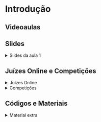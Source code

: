 Introdução
====================================

## Videoaulas


## Slides

<details>
    <summary>Slides da aula 1</summary>

<iframe src="https://docs.google.com/presentation/d/1myQ7EMeeFY9iK9m3V83WA7dyb485dNR2p2ck_hBAH7w/edit?usp=sharing" frameborder="0" width="672" height="378" allowfullscreen="true" mozallowfullscreen="true" webkitallowfullscreen="true"></iframe>

</details>

## Juízes Online e Competições

<details>
    <summary>Juízes Online</summary>

<div markdown=1>

- [Codeforces](https://codeforces.com/)
- [AtCoder](https://atcoder.jp/)
- [URI Online Judge](https://www.urionlinejudge.com.br/judge/pt/login)
</div>
</details>

<details>
    <summary>Competições</summary>

<div markdown=1>

- [OBI](https://olimpiada.ic.unicamp.br/)
- [Maratona SBC de Programação](http://maratona.sbc.org.br/)
- [ICPC](https://icpc.global/)
</div>
</details>

## Códigos e Materiais

<details>
    <summary>Material extra</summary>

<div markdown=1>

- [Repositório do Prof. Edson Alves](https://github.com/edsomjr/TEP/tree/master/Introducao)
</div>
</details>

